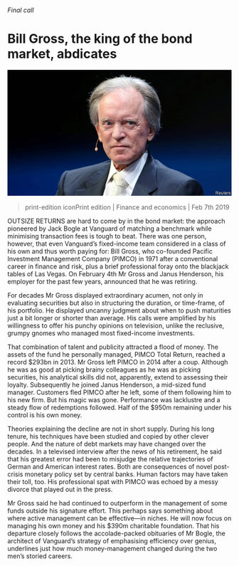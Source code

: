 ###### Final call

# Bill Gross, the king of the bond market, abdicates 

![image](images/20190209_fnp001.jpg) 

> print-edition iconPrint edition | Finance and economics | Feb 7th 2019 

OUTSIZE RETURNS are hard to come by in the bond market: the approach pioneered by Jack Bogle at Vanguard of matching a benchmark while minimising transaction fees is tough to beat. There was one person, however, that even Vanguard’s fixed-income team considered in a class of his own and thus worth paying for: Bill Gross, who co-founded Pacific Investment Management Company (PIMCO) in 1971 after a conventional career in finance and risk, plus a brief professional foray onto the blackjack tables of Las Vegas. On February 4th Mr Gross and Janus Henderson, his employer for the past few years, announced that he was retiring. 

For decades Mr Gross displayed extraordinary acumen, not only in evaluating securities but also in structuring the duration, or time-frame, of his portfolio. He displayed uncanny judgment about when to push maturities just a bit longer or shorter than average. His calls were amplified by his willingness to offer his punchy opinions on television, unlike the reclusive, grumpy gnomes who managed most fixed-income investments. 

That combination of talent and publicity attracted a flood of money. The assets of the fund he personally managed, PIMCO Total Return, reached a record $293bn in 2013. Mr Gross left PIMCO in 2014 after a coup. Although he was as good at picking brainy colleagues as he was as picking securities, his analytical skills did not, apparently, extend to assessing their loyalty. Subsequently he joined Janus Henderson, a mid-sized fund manager. Customers fled PIMCO after he left, some of them following him to his new firm. But his magic was gone. Performance was lacklustre and a steady flow of redemptions followed. Half of the $950m remaining under his control is his own money. 

Theories explaining the decline are not in short supply. During his long tenure, his techniques have been studied and copied by other clever people. And the nature of debt markets may have changed over the decades. In a televised interview after the news of his retirement, he said that his greatest error had been to misjudge the relative trajectories of German and American interest rates. Both are consequences of novel post-crisis monetary policy set by central banks. Human factors may have taken their toll, too. His professional spat with PIMCO was echoed by a messy divorce that played out in the press. 

Mr Gross said he had continued to outperform in the management of some funds outside his signature effort. This perhaps says something about where active management can be effective—in niches. He will now focus on managing his own money and his $390m charitable foundation. That his departure closely follows the accolade-packed obituaries of Mr Bogle, the architect of Vanguard’s strategy of emphasising efficiency over genius, underlines just how much money-management changed during the two men’s storied careers. 

